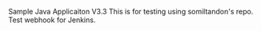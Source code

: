 
Sample Java Applicaiton V3.3
This is for testing using somiltandon's repo.
Test webhook for Jenkins.
